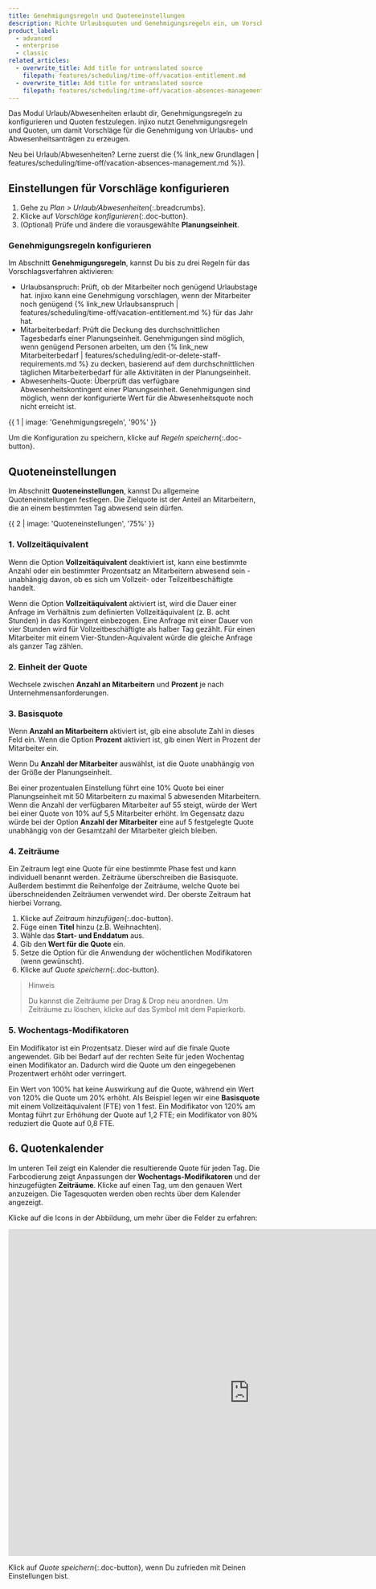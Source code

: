 ```yaml
---
title: Genehmigungsregeln und Quoteneinstellungen
description: Richte Urlaubsquoten und Genehmigungsregeln ein, um Vorschläge für die Genehmigung von Urlaub und Abwesenheiten zu erzeugen.
product_label:
  - advanced
  - enterprise
  - classic
related_articles:
  - overwrite_title: Add title for untranslated source
    filepath: features/scheduling/time-off/vacation-entitlement.md
  - overwrite_title: Add title for untranslated source
    filepath: features/scheduling/time-off/vacation-absences-management.md
---
```


Das Modul Urlaub/Abwesenheiten erlaubt dir, Genehmigungsregeln zu konfigurieren und Quoten festzulegen. injixo nutzt Genehmigungsregeln und Quoten, um damit Vorschläge für die Genehmigung von Urlaubs- und Abwesenheitsanträgen zu erzeugen.

Neu bei Urlaub/Abwesenheiten? Lerne zuerst die {% link_new Grundlagen | features/scheduling/time-off/vacation-absences-management.md %}).

## Einstellungen für Vorschläge konfigurieren

1. Gehe zu *Plan > Urlaub/Abwesenheiten*{:.breadcrumbs}. 
2. Klicke auf *Vorschläge konfigurieren*{:.doc-button}.
3. (Optional) Prüfe und ändere die vorausgewählte **Planungseinheit**.

### Genehmigungsregeln konfigurieren

Im Abschnitt **Genehmigungsregeln**, kannst Du bis zu drei Regeln für das Vorschlagsverfahren aktivieren:

- Urlaubsanspruch: Prüft, ob der Mitarbeiter noch genügend Urlaubstage hat. injixo kann eine Genehmigung vorschlagen, wenn der Mitarbeiter noch genügend {% link_new Urlaubsanspruch | features/scheduling/time-off/vacation-entitlement.md %} für das Jahr hat.
- Mitarbeiterbedarf: Prüft die Deckung des durchschnittlichen Tagesbedarfs einer Planungseinheit. Genehmigungen sind möglich, wenn genügend Personen arbeiten, um den {% link_new Mitarbeiterbedarf | features/scheduling/edit-or-delete-staff-requirements.md %} zu decken, basierend auf dem durchschnittlichen täglichen Mitarbeiterbedarf für alle Aktivitäten in der Planungseinheit.
- Abwesenheits-Quote: Überprüft das verfügbare Abwesenheitskontingent einer Planungseinheit. Genehmigungen sind möglich, wenn der konfigurierte Wert für die Abwesenheitsquote noch nicht erreicht ist.

{{ 1 | image: 'Genehmigungsregeln', '90%' }}

Um die Konfiguration zu speichern, klicke auf _Regeln speichern_{:.doc-button}.

## Quoteneinstellungen

Im Abschnitt **Quoteneinstellungen**, kannst Du allgemeine Quoteneinstellungen festlegen. Die Zielquote ist der Anteil an Mitarbeitern, die an einem bestimmten Tag abwesend sein dürfen.

 {{ 2 | image: 'Quoteneinstellungen', '75%' }}

### 1. Vollzeitäquivalent


Wenn die Option **Vollzeitäquivalent** deaktiviert ist, kann eine bestimmte Anzahl oder ein bestimmter Prozentsatz an Mitarbeitern abwesend sein - unabhängig davon, ob es sich um Vollzeit- oder Teilzeitbeschäftigte handelt.

Wenn die Option **Vollzeitäquivalent** aktiviert ist, wird die Dauer einer Anfrage im Verhältnis zum definierten Vollzeitäquivalent (z. B. acht Stunden) in das Kontingent einbezogen. Eine Anfrage mit einer Dauer von vier Stunden wird für Vollzeitbeschäftigte als halber Tag gezählt. Für einen Mitarbeiter mit einem Vier-Stunden-Äquivalent würde die gleiche Anfrage als ganzer Tag zählen.

### 2. Einheit der Quote

Wechsele zwischen **Anzahl an Mitarbeitern** und **Prozent** je nach Unternehmensanforderungen.

### 3. Basisquote

Wenn **Anzahl an Mitarbeitern** aktiviert ist, gib eine absolute Zahl in dieses Feld ein. Wenn die Option **Prozent** aktiviert ist, gib einen Wert in Prozent der Mitarbeiter ein.

Wenn Du **Anzahl der Mitarbeiter** auswählst, ist die Quote unabhängig von der Größe der Planungseinheit.

Bei einer prozentualen Einstellung führt eine 10% Quote bei einer Planungseinheit mit 50 Mitarbeitern zu maximal 5 abwesenden Mitarbeitern. Wenn die Anzahl der verfügbaren Mitarbeiter auf 55 steigt, würde der Wert bei einer Quote von 10% auf 5,5 Mitarbeiter erhöht. Im Gegensatz dazu würde bei der Option **Anzahl der Mitarbeiter** eine auf 5 festgelegte Quote unabhängig von der Gesamtzahl der Mitarbeiter gleich bleiben.

### 4. Zeiträume

Ein Zeitraum legt eine Quote für eine bestimmte Phase fest und kann individuell benannt werden. Zeiträume überschreiben die Basisquote. Außerdem bestimmt die Reihenfolge der Zeiträume, welche Quote bei überschneidenden Zeiträumen verwendet wird. Der oberste Zeitraum hat hierbei Vorrang.

1. Klicke auf *Zeitraum hinzufügen*{:.doc-button}.
2. Füge einen **Titel** hinzu (z.B. Weihnachten).
3. Wähle das **Start- und Enddatum** aus.
4. Gib den **Wert für die Quote** ein.
5. Setze die Option für die Anwendung der wöchentlichen Modifikatoren (wenn gewünscht).
6. Klicke auf *Quote speichern*{:.doc-button}.

> Hinweis
>
> Du kannst die Zeiträume per Drag & Drop neu anordnen. Um Zeiträume zu löschen, klicke auf das Symbol mit dem Papierkorb.

### 5. Wochentags-Modifikatoren

Ein Modifikator ist ein Prozentsatz. Dieser wird auf die finale Quote angewendet. Gib bei Bedarf auf der rechten Seite für jeden Wochentag einen Modifikator an. Dadurch wird die Quote um den eingegebenen Prozentwert erhöht oder verringert.

Ein Wert von 100% hat keine Auswirkung auf die Quote, während ein Wert von 120% die Quote um 20% erhöht. Als Beispiel legen wir eine **Basisquote** mit einem Vollzeitäquivalent (FTE) von 1 fest. Ein Modifikator von 120% am Montag führt zur Erhöhung der Quote auf 1,2 FTE; ein Modifikator von 80% reduziert die Quote auf 0,8 FTE.

## 6. Quotenkalender

Im unteren Teil zeigt ein Kalender die resultierende Quote für jeden Tag. Die Farbcodierung zeigt Anpassungen der **Wochentags-Modifikatoren** und der hinzugefügten **Zeiträume**. Klicke auf einen Tag, um den genauen Wert anzuzeigen. Die Tagesquoten werden oben rechts über dem Kalender angezeigt.

Klicke auf die Icons in der Abbildung, um mehr über die Felder zu erfahren:  

<iframe width="960" height="651" data-original-width="2242" data-original-height="1520" src="https://www.thinglink.com/card/1369603813740118018" type="text/html" frameborder="0" webkitallowfullscreen mozallowfullscreen allowfullscreen scrolling="no"></iframe><script async src="https://cdn.thinglink.me/jse/responsive.js"></script>

Klick auf *Quote speichern*{:.doc-button}, wenn Du zufrieden mit Deinen Einstellungen bist.
